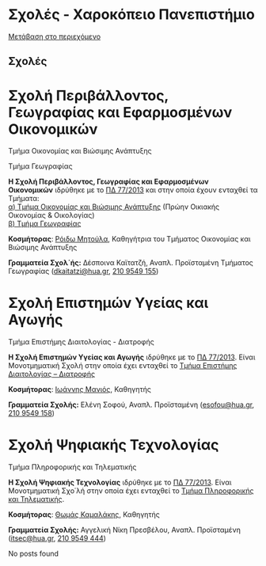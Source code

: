 Σχολές - Χαροκόπειο Πανεπιστήμιο
=============== 

[Μετάβαση στο περιεχόμενο](https://www.hua.gr/%CF%83%CF%87%CE%BF%CE%BB%CE%AD%CF%82/#content "Μετάβαση στο περιεχόμενο")

Σχολές
------

 

Σχολή Περιβάλλοντος, Γεωγραφίας και Εφαρμοσμένων Οικονομικών
============================================================

 Τμήμα Οικονομίας και Βιώσιμης Ανάπτυξης

 Τμήμα Γεωγραφίας

**Η Σχολή Περιβάλλοντος, Γεωγραφίας και Εφαρμοσμένων Οικονομικών** ιδρύθηκε με το [ΠΔ 77/2013](https://2023.hua.gr/files/studies/77.pdf) και στην οποία έχουν ενταχθεί τα Τμήματα:  
[α) Τμήμα Οικονομίας και Βιώσιμης Ανάπτυξης](https://www.dhee.hua.gr/index.php/el/) (Πρώην Οικιακής Οικονομίας & Οικολογίας)  
[β) Τμήμα Γεωγραφίας](https://www.geo.hua.gr/)

**Κοσμήτορας**: [Ρόιδω Μητούλα](https://www.dhee.hua.gr/images/Article-pdf/CV/R.MITOULA_CV.pdf), Καθηγήτρια του Τμήματος Οικονομίας και Βιώσιμης Ανάπτυξης

**Γραμματεία Σχολ΄ής:** Δέσποινα Καϊτατζή, Αναπλ. Προϊσταμένη Τμήματος Γεωγραφίας ([dkaitatzi@hua.gr](javascript:;), [210 9549 155](tel:2109549155))

Σχολή Επιστημών Υγείας και Αγωγής
=================================

 Τμήμα Επιστήμης Διαιτολογίας - Διατροφής

**Η Σχολή Επιστημών Υγείας και Αγωγής** ιδρύθηκε με το [ΠΔ 77/2013](https://2023.hua.gr/files/studies/77.pdf). Είναι Μονοτμηματική Σχολή στην οποία έχει ενταχθεί το [Τμήμα Επιστήμης Διαιτολογίας – Διατροφής](https://dnd.hua.gr/)

**Κοσμήτορας**: [Ιωάννης Μανιός](https://dnd.hua.gr/personnel/manios-ioannis/), Καθηγητής

**Γραμματεία Σχολής:** Ελένη Σοφού, Αναπλ. Προϊσταμένη ([esofou@hua.gr](javascript:;), [210 9549 158](tel:2109549158))

Σχολή Ψηφιακής Τεχνολογίας
==========================

 Τμήμα Πληροφορικής και Τηλεματικής

**Η Σχολή Ψηφιακής Τεχνολογίας** ιδρύθηκε με το [ΠΔ 77/2013](https://2023.hua.gr/files/studies/77.pdf). Είναι Μονοτμηματική Σχο΄λή στην οποία έχει ενταχθεί το [Τμήμα Πληροφορικής και Τηλεματικής](https://dit.hua.gr/index.php/el/).

**Κοσμήτορας**: [Θωμάς Καμαλάκης](https://dit.hua.gr/index.php/el/thkam), Καθηγητής

**Γραμματεία Σχολής:** Αγγελική Νίκη Πρεσβέλου, Αναπλ. Προϊσταμένη ([itsec@hua.gr](javascript:;), [210 9549 444](tel:2109549444))

No posts found
